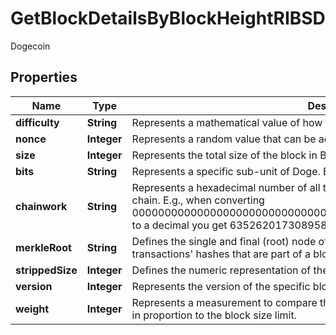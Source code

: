 

# GetBlockDetailsByBlockHeightRIBSD

Dogecoin

## Properties

Name | Type | Description | Notes
------------ | ------------- | ------------- | -------------
**difficulty** | **String** | Represents a mathematical value of how hard it is to find a valid hash for this block. | 
**nonce** | **Integer** | Represents a random value that can be adjusted to satisfy the Proof of Work | 
**size** | **Integer** | Represents the total size of the block in Bytes. | 
**bits** | **String** | Represents a specific sub-unit of Doge. Bits have two-decimal precision. | 
**chainwork** | **String** | Represents a hexadecimal number of all the hashes necessary to produce the current chain. E.g., when converting 0000000000000000000000000000000000000000000086859f7a841475b236fd to a decimal you get 635262017308958427068157 hashes, or 635262 exahashes. | 
**merkleRoot** | **String** | Defines the single and final (root) node of a Merkle tree. It is the combined hash of all transactions&#39; hashes that are part of a blockchain block. | 
**strippedSize** | **Integer** | Defines the numeric representation of the block size excluding the witness data. | 
**version** | **Integer** | Represents the version of the specific block on the blockchain. | 
**weight** | **Integer** | Represents a measurement to compare the size of different transactions to each other in proportion to the block size limit. | 



